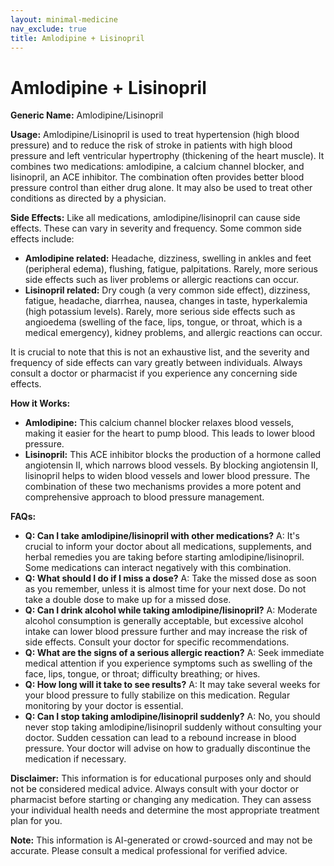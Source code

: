 ```yaml
---
layout: minimal-medicine
nav_exclude: true
title: Amlodipine + Lisinopril
---
```


# Amlodipine + Lisinopril

**Generic Name:** Amlodipine/Lisinopril

**Usage:**  Amlodipine/Lisinopril is used to treat hypertension (high blood pressure) and to reduce the risk of stroke in patients with high blood pressure and left ventricular hypertrophy (thickening of the heart muscle).  It combines two medications: amlodipine, a calcium channel blocker, and lisinopril, an ACE inhibitor.  The combination often provides better blood pressure control than either drug alone.  It may also be used to treat other conditions as directed by a physician.

**Side Effects:**  Like all medications, amlodipine/lisinopril can cause side effects.  These can vary in severity and frequency. Some common side effects include:

* **Amlodipine related:** Headache, dizziness, swelling in ankles and feet (peripheral edema), flushing, fatigue, palpitations.  Rarely, more serious side effects such as liver problems or allergic reactions can occur.
* **Lisinopril related:** Dry cough (a very common side effect), dizziness, fatigue, headache, diarrhea, nausea, changes in taste, hyperkalemia (high potassium levels).  Rarely, more serious side effects such as angioedema (swelling of the face, lips, tongue, or throat, which is a medical emergency), kidney problems, and allergic reactions can occur.

It is crucial to note that this is not an exhaustive list, and the severity and frequency of side effects can vary greatly between individuals.  Always consult a doctor or pharmacist if you experience any concerning side effects.


**How it Works:**

* **Amlodipine:** This calcium channel blocker relaxes blood vessels, making it easier for the heart to pump blood.  This leads to lower blood pressure.
* **Lisinopril:** This ACE inhibitor blocks the production of a hormone called angiotensin II, which narrows blood vessels. By blocking angiotensin II, lisinopril helps to widen blood vessels and lower blood pressure.  The combination of these two mechanisms provides a more potent and comprehensive approach to blood pressure management.

**FAQs:**

* **Q: Can I take amlodipine/lisinopril with other medications?** A:  It's crucial to inform your doctor about all medications, supplements, and herbal remedies you are taking before starting amlodipine/lisinopril.  Some medications can interact negatively with this combination.
* **Q: What should I do if I miss a dose?** A:  Take the missed dose as soon as you remember, unless it is almost time for your next dose. Do not take a double dose to make up for a missed dose.
* **Q:  Can I drink alcohol while taking amlodipine/lisinopril?** A:  Moderate alcohol consumption is generally acceptable, but excessive alcohol intake can lower blood pressure further and may increase the risk of side effects. Consult your doctor for specific recommendations.
* **Q:  What are the signs of a serious allergic reaction?** A:  Seek immediate medical attention if you experience symptoms such as swelling of the face, lips, tongue, or throat; difficulty breathing; or hives.
* **Q:  How long will it take to see results?** A:  It may take several weeks for your blood pressure to fully stabilize on this medication.  Regular monitoring by your doctor is essential.
* **Q:  Can I stop taking amlodipine/lisinopril suddenly?** A:  No, you should never stop taking amlodipine/lisinopril suddenly without consulting your doctor.  Sudden cessation can lead to a rebound increase in blood pressure. Your doctor will advise on how to gradually discontinue the medication if necessary.


**Disclaimer:** This information is for educational purposes only and should not be considered medical advice. Always consult with your doctor or pharmacist before starting or changing any medication. They can assess your individual health needs and determine the most appropriate treatment plan for you.


**Note:** This information is AI-generated or crowd-sourced and may not be accurate. Please consult a medical professional for verified advice.
